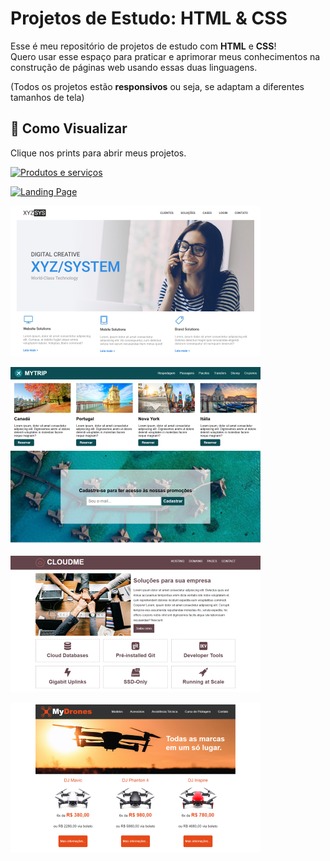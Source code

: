 # Projetos de Estudo: HTML & CSS

Esse é meu repositório de projetos de estudo com **HTML** e **CSS**!  
Quero usar esse espaço para praticar e aprimorar meus conhecimentos na construção de páginas web usando essas duas linguagens.

(Todos os projetos estão **responsivos** ou seja, se adaptam a diferentes tamanhos de tela)

## 📁 Como Visualizar

Clique nos prints para abrir meus projetos.

[![Produtos e serviços](prints/produtos-e-serviços.png)](https://paulo-arthur-dev.github.io/projetos-de-estudo-HTML-CSS/produtos%20e%20servi%C3%A7os/index.html)

[![Landing Page](prints/serviços-e-design.png)](https://paulo-arthur-dev.github.io/projetos-de-estudo-HTML-CSS/servi%C3%A7os%20e%20design/index.html)

[![Landing Page](prints/landing-page.png)](https://paulo-arthur-dev.github.io/projetos-de-estudo-HTML-CSS/landing%20page/index.html)

[![Página de viagens](prints/viagens.png)](https://paulo-arthur-dev.github.io/projetos-de-estudo-HTML-CSS/pagina%20de%20viagens/index.html)

[![Página de serviços](prints/serviços.png)](https://paulo-arthur-dev.github.io/projetos-de-estudo-HTML-CSS/pagina%20de%20servi%C3%A7os/index.html)

[![Página de venda de drones](prints/drones.png)](https://paulo-arthur-dev.github.io/projetos-de-estudo-HTML-CSS/p%C3%A1gina%20de%20venda%20de%20drones/index.html)
